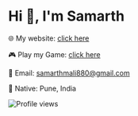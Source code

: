 # Hi 👋, I'm Samarth  

🌐 My website: [click here](https://malisamarth.github.io/)

🎮 Play my Game: [click here](https://debuggeddream.itch.io/block-breaker)

💬 Email: samarthmali880@gmail.com

📍 Native: Pune, India  

![Profile views](https://komarev.com/ghpvc/?username=SamarthMali&color=blue)
